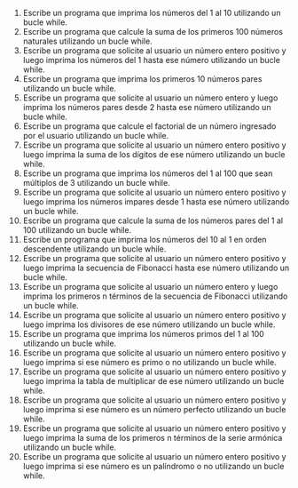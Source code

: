 1. Escribe un programa que imprima los números del 1 al 10 utilizando un bucle while.
2. Escribe un programa que calcule la suma de los primeros 100 números naturales utilizando un bucle while.
3. Escribe un programa que solicite al usuario un número entero positivo y luego imprima los números del 1 hasta ese número utilizando un bucle while.
4. Escribe un programa que imprima los primeros 10 números pares utilizando un bucle while.
5. Escribe un programa que solicite al usuario un número entero y luego imprima los números pares desde 2 hasta ese número utilizando un bucle while.
6. Escribe un programa que calcule el factorial de un número ingresado por el usuario utilizando un bucle while.
7. Escribe un programa que solicite al usuario un número entero positivo y luego imprima la suma de los dígitos de ese número utilizando un bucle while.
8. Escribe un programa que imprima los números del 1 al 100 que sean múltiplos de 3 utilizando un bucle while.
9. Escribe un programa que solicite al usuario un número entero positivo y luego imprima los números impares desde 1 hasta ese número utilizando un bucle while.
10. Escribe un programa que calcule la suma de los números pares del 1 al 100 utilizando un bucle while.
11. Escribe un programa que imprima los números del 10 al 1 en orden descendente utilizando un bucle while.
12. Escribe un programa que solicite al usuario un número entero positivo y luego imprima la secuencia de Fibonacci hasta ese número utilizando un bucle while.
13. Escribe un programa que solicite al usuario un número entero y luego imprima los primeros n términos de la secuencia de Fibonacci utilizando un bucle while.
14. Escribe un programa que solicite al usuario un número entero positivo y luego imprima los divisores de ese número utilizando un bucle while.
15. Escribe un programa que imprima los números primos del 1 al 100 utilizando un bucle while.
16. Escribe un programa que solicite al usuario un número entero positivo y luego imprima si ese número es primo o no utilizando un bucle while.
17. Escribe un programa que solicite al usuario un número entero positivo y luego imprima la tabla de multiplicar de ese número utilizando un bucle while.
18. Escribe un programa que solicite al usuario un número entero positivo y luego imprima si ese número es un número perfecto utilizando un bucle while.
19. Escribe un programa que solicite al usuario un número entero positivo y luego imprima la suma de los primeros n términos de la serie armónica utilizando un bucle while.
20. Escribe un programa que solicite al usuario un número entero positivo y luego imprima si ese número es un palíndromo o no utilizando un bucle while.